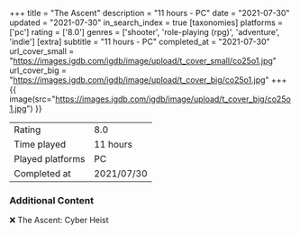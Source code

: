 +++
title = "The Ascent"
description = "11 hours - PC"
date = "2021-07-30"
updated = "2021-07-30"
in_search_index = true
[taxonomies]
platforms = ['pc']
rating = ['8.0']
genres = ['shooter', 'role-playing (rpg)', 'adventure', 'indie']
[extra]
subtitle = "11 hours - PC"
completed_at = "2021-07-30"
url_cover_small = "https://images.igdb.com/igdb/image/upload/t_cover_small/co25o1.jpg"
url_cover_big = "https://images.igdb.com/igdb/image/upload/t_cover_big/co25o1.jpg"
+++
{{ image(src="https://images.igdb.com/igdb/image/upload/t_cover_big/co25o1.jpg") }}

|              |            |
| ------------ | ---------- |
| Rating       | 8.0 |
| Time played  | 11 hours |
| Played platforms    | PC |
| Completed at | 2021/07/30 |



### Additional Content


❌ The Ascent: Cyber Heist
